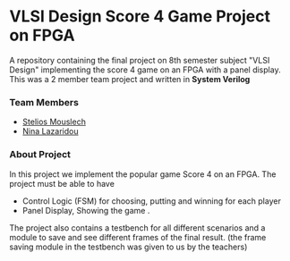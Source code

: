 # VLSI Design Score 4 Game Project on FPGA
A repository containing the final project on 8th semester subject "VLSI Design" implementing the score 4 game on an FPGA with a panel display. This was a 2 member team project and written in **System Verilog**

### Team Members
- [Stelios Mouslech](https://github.com/SteliosMouslech)
- [Nina Lazaridou](https://github.com/nlazaridou)
### About Project
In this project we implement the popular game Score 4 on an FPGA. The project must be able to have 
- Control Logic (FSM) for choosing, putting and winning for each player
- Panel Display, Showing the game .

The project also contains a testbench for all different scenarios and a module to save and see different frames of the final result. (the frame saving module in the testbench was given to us by the teachers)

